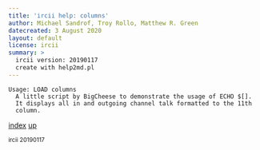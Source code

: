 ```yaml
---
title: 'ircii help: columns'
author: Michael Sandrof, Troy Rollo, Matthew R. Green
datecreated: 3 August 2020
layout: default
license: ircii
summary: >
  ircii version: 20190117
  create with help2md.pl
---
```

```
Usage: LOAD columns
  A little script by BigCheese to demonstrate the usage of ECHO $[].
  It displays all in and outgoing channel talk formatted to the 11th
  column.
```

[index](index.html)
[up](..)

<small> ircii 20190117 </small>
